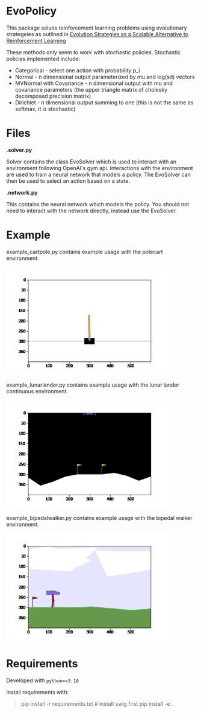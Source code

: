 # EvoPolicy

This package solves reinforcement learning problems using evolutionary strategeies as outlined in [Evolution Strategies as a Scalable Alternative to Reinforcement Learning](https://arxiv.org/abs/1703.03864)

These methods only seem to work with stochastic policies. Stochastic policies implemented include:

- Categorical - select one action with probability p_i
- Normal - n dimensional output parameterized by mu and log(sd) vectors
- MVNormal with Covariance - n dimensional output with mu and covariance parameters (the upper triangle matrix of cholesky decomposed precision matrix)
- Dirichlet - n dimensional output summing to one (this is not the same as softmax, it is stochastic)

# Files

**.solver.py**

Solver contains the class EvoSolver which is used to interact with an environment following OpenAI's gym api. Interactions with the environment are used to train a neural network that models a policy. The EvoSolver can then be used to select an action based on a state.

**.network.py**

This contains the neural network which models the policy. You should not need to interact with the network directly, instead use the EvoSolver.

# Example

example_cartpole.py contains example usage with the polecart environment.

![](gifs/cartpole.gif)

example_lunarlander.py contains example usage with the lunar lander continuous environment.

![](gifs/lunarlander.gif)

example_bipedalwalker.py contains example usage with the bipedal walker environment.

![](gifs/walker300.gif)

# Requirements

Developed with `python==3.10`

Install requirements with:
> pip install -r requirements.txt # install swig first
> pip install -e .
